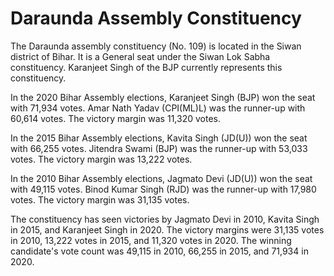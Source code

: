 # Daraunda Assembly Constituency

The Daraunda assembly constituency (No. 109) is located in the Siwan district of Bihar. It is a General seat under the Siwan Lok Sabha constituency. Karanjeet Singh of the BJP currently represents this constituency.

In the 2020 Bihar Assembly elections, Karanjeet Singh (BJP) won the seat with 71,934 votes. Amar Nath Yadav (CPI(ML)L) was the runner-up with 60,614 votes. The victory margin was 11,320 votes.

In the 2015 Bihar Assembly elections, Kavita Singh (JD(U)) won the seat with 66,255 votes. Jitendra Swami (BJP) was the runner-up with 53,033 votes. The victory margin was 13,222 votes.

In the 2010 Bihar Assembly elections, Jagmato Devi (JD(U)) won the seat with 49,115 votes. Binod Kumar Singh (RJD) was the runner-up with 17,980 votes. The victory margin was 31,135 votes.

The constituency has seen victories by Jagmato Devi in 2010, Kavita Singh in 2015, and Karanjeet Singh in 2020. The victory margins were 31,135 votes in 2010, 13,222 votes in 2015, and 11,320 votes in 2020. The winning candidate's vote count was 49,115 in 2010, 66,255 in 2015, and 71,934 in 2020.
